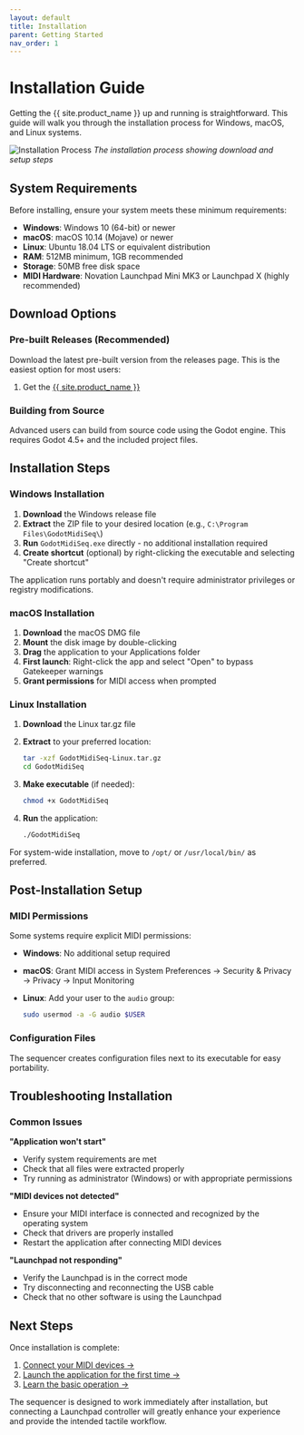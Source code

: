 ```yaml
---
layout: default
title: Installation
parent: Getting Started
nav_order: 1
---
```


# Installation Guide

Getting the {{ site.product_name }} up and running is straightforward. This guide will walk you through the installation process for Windows, macOS, and Linux systems.

![Installation Process](docs/img/installation-process.jpg)
*The installation process showing download and setup steps*

## System Requirements

Before installing, ensure your system meets these minimum requirements:

- **Windows**: Windows 10 (64-bit) or newer
- **macOS**: macOS 10.14 (Mojave) or newer  
- **Linux**: Ubuntu 18.04 LTS or equivalent distribution
- **RAM**: 512MB minimum, 1GB recommended
- **Storage**: 50MB free disk space
- **MIDI Hardware**: Novation Launchpad Mini MK3 or Launchpad X (highly recommended)

## Download Options

### Pre-built Releases (Recommended)

Download the latest pre-built version from the releases page. This is the easiest option for most users:

1. Get the [{{ site.product_name }}](https://eclipsinglines.gumroad.com/l/TracksJammerLE)

### Building from Source

Advanced users can build from source code using the Godot engine. This requires Godot 4.5+ and the included project files.

## Installation Steps

### Windows Installation

1. **Download** the Windows release file
2. **Extract** the ZIP file to your desired location (e.g., `C:\Program Files\GodotMidiSeq\`)
3. **Run** `GodotMidiSeq.exe` directly - no additional installation required
4. **Create shortcut** (optional) by right-clicking the executable and selecting "Create shortcut"

The application runs portably and doesn't require administrator privileges or registry modifications.

### macOS Installation

1. **Download** the macOS DMG file
2. **Mount** the disk image by double-clicking
3. **Drag** the application to your Applications folder
4. **First launch**: Right-click the app and select "Open" to bypass Gatekeeper warnings
5. **Grant permissions** for MIDI access when prompted

### Linux Installation

1. **Download** the Linux tar.gz file
2. **Extract** to your preferred location:

   ```bash
   tar -xzf GodotMidiSeq-Linux.tar.gz
   cd GodotMidiSeq
   ```

3. **Make executable** (if needed):

   ```bash
   chmod +x GodotMidiSeq
   ```

4. **Run** the application:

   ```bash
   ./GodotMidiSeq
   ```

For system-wide installation, move to `/opt/` or `/usr/local/bin/` as preferred.

## Post-Installation Setup

### MIDI Permissions

Some systems require explicit MIDI permissions:

- **Windows**: No additional setup required
- **macOS**: Grant MIDI access in System Preferences → Security & Privacy → Privacy → Input Monitoring
- **Linux**: Add your user to the `audio` group:

  ```bash
  sudo usermod -a -G audio $USER
  ```

### Configuration Files

The sequencer creates configuration files next to its executable for easy portability.

## Troubleshooting Installation

### Common Issues

**"Application won't start"**

- Verify system requirements are met
- Check that all files were extracted properly
- Try running as administrator (Windows) or with appropriate permissions

**"MIDI devices not detected"**

- Ensure your MIDI interface is connected and recognized by the operating system
- Check that drivers are properly installed
- Restart the application after connecting MIDI devices

**"Launchpad not responding"**

- Verify the Launchpad is in the correct mode
- Try disconnecting and reconnecting the USB cable
- Check that no other software is using the Launchpad

## Next Steps

Once installation is complete:

1. [Connect your MIDI devices →](../midi-setup.html)
2. [Launch the application for the first time →](first-launch.html)
3. [Learn the basic operation →](basic-operation.html)

The sequencer is designed to work immediately after installation, but connecting a Launchpad controller will greatly enhance your experience and provide the intended tactile workflow.
